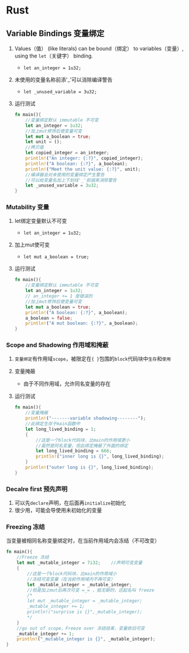 # Rust

## Variable Bindings 变量绑定

1. Values（值） (like literals) can be bound（绑定） to variables（变量）, using the `let`（关键字） binding.
    + `let an_integer = 1u32;`
2. 未使用的变量名称前添'_'可以消除编译警告
    + `let _unused_variable = 3u32;`

3. 运行测试

    ```rust
    fn main(){
        //变量绑定默认 immutable 不可变
        let an_integer = 1u32;
        //加上mut修饰后使变量可变
        let mut a_boolean = true;
        let unit = ();
        //拷贝值
        let copied_integer = an_integer;
        println!("An integer: {:?}", copied_integer);
        println!("A boolean: {:?}", a_boolean);
        println!("Meet the unit value: {:?}", unit);
        //编译器会对未使用的变量绑定产生警告
        //可以给变量名加上下划线'_'前缀来消除警告
        let _unused_variable = 3u32;
    }
    ```

### Mutability 变量

1. let绑定变量默认不可变
    + `let an_integer = 1u32;`
2. 加上mut使可变
    + `let mut a_boolean = true;`
3. 运行测试

    ```rust
    fn main(){
        //变量绑定默认 immutable 不可变
        let an_integer = 1u32;
        // an_integer += 1 是错误的
        //加上mut修饰后使变量可变
        let mut a_boolean = true;
        println!("A boolean: {:?}", a_boolean);
        a_boolean = false;
        println!("A mut boolean: {:?}", a_boolean);
    }
    ```

### Scope and Shadowing 作用域和掩蔽

1. `变量绑定`有作用域`scope`，被限定在`{ }`包围的`block`代码块中`生存`和`使用`
2. 变量掩蔽
    + 由于不同作用域，允许同名变量的存在

3. 运行测试

    ```rust
    fn main(){
        //变量掩蔽
        println!("-------variable shadowing--------");
        //此绑定生存于main函数中
        let long_lived_binding = 1;
        {
            //这是一个block代码块，比main的作用域更小
            //虽然是同名变量，但此绑定掩蔽了外面的绑定
            let long_lived_binding = 666;
            println!("inner long is {}", long_lived_binding);
        }
        println!("outer long is {}", long_lived_binding);
    }
    ```

### Decalre first 预先声明

1. 可以先`declare`声明，在后面再`initialize`初始化
2. 很少用，可能会导使用未初始化的变量

### Freezing 冻结

当变量被相同名称变量绑定时，在当前作用域内会冻结（不可改变）

```rust
fn main(){
    //Freeze 冻结
    let mut _mutable_integer = 7i32;    //声明可变变量
    {
        //这是一个block代码块，比main的作用域小
        //冻结可变变量（在当前作用域内不再可变）
        let _mutable_integer = _mutable_integer;
        //但是加上mut后再次可变 =_= ，挺无聊的，还起名叫 freeze
        /*
        let mut _mutable_integer = _mutable_integer;
        _mutable_integer += 1;
        println!("surprise is {}",_mutable_integer);
        */
    }
    //go out of scope，Freeze over 冻结结束，变量依旧可变
    _mutable_integer += 1;
    println!("_mutable_integer is {}", _mutable_integer);
}
